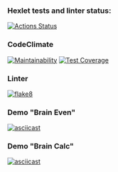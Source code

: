 ### Hexlet tests and linter status:
[![Actions Status](https://github.com/meet39/python-project-lvl1/workflows/hexlet-check/badge.svg)](https://github.com/meet39/python-project-lvl1/actions)
### CodeClimate
[![Maintainability](https://api.codeclimate.com/v1/badges/750700d9b14a6ec3647c/maintainability)](https://codeclimate.com/github/meet39/python-project-lvl1/maintainability)
[![Test Coverage](https://api.codeclimate.com/v1/badges/750700d9b14a6ec3647c/test_coverage)](https://codeclimate.com/github/meet39/python-project-lvl1/test_coverage)

### Linter
[![flake8](https://github.com/meet39/python-project-lvl1/actions/workflows/flake8.yml/badge.svg)](https://github.com/meet39/python-project-lvl1/actions/workflows/flake8.yml)

### Demo "Brain Even" 
[![asciicast](https://asciinema.org/a/qwfWhhhtOuPbCTHLpvbyF5fsi.svg)](https://asciinema.org/a/qwfWhhhtOuPbCTHLpvbyF5fsi)

### Demo "Brain Calc"
[![asciicast](https://asciinema.org/a/ZYeQCO2lLa0p2aneamFiyEPNu.svg)](https://asciinema.org/a/ZYeQCO2lLa0p2aneamFiyEPNu)
